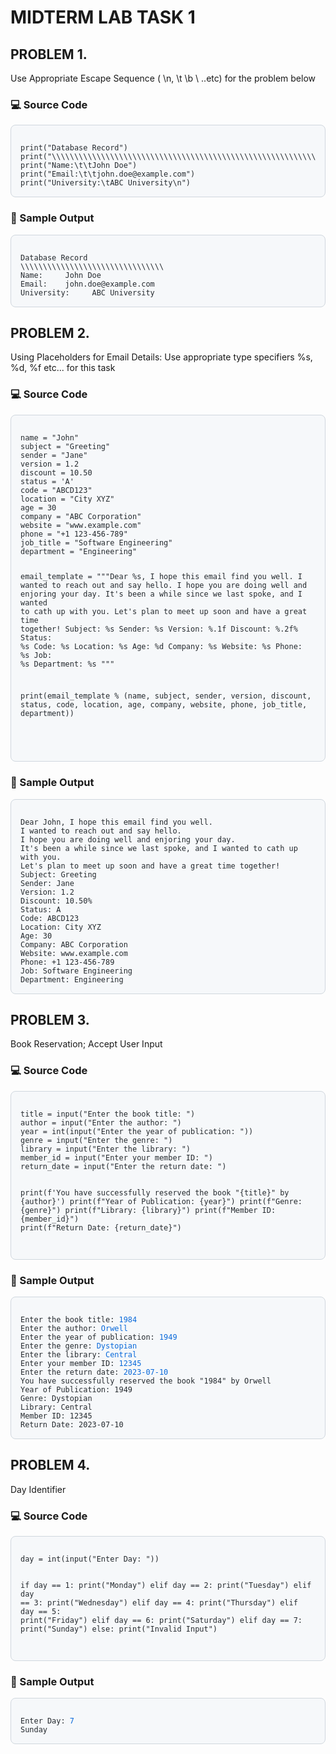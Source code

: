 # MIDTERM LAB TASK 1

## PROBLEM 1.
Use Appropriate Escape Sequence ( \n, \t \b \ ..etc) for the problem below  
  
### 💻 Source Code
<div style="background-color:#f6f8fa; color:#24292e; padding:15px; border-radius:8px; border:1px solid #d0d7de; overflow-x:auto;">
<pre style="margin:0;"><code>
print("Database Record") 
print("\\\\\\\\\\\\\\\\\\\\\\\\\\\\\\\\\\\\\\\\\\\\\\\\\\\\\\\\\\\\\\\\")
print("Name:\t\tJohn Doe")
print("Email:\t\tjohn.doe@example.com")
print("University:\tABC University\n")
</code></pre>
</div>


### 🧾 Sample Output
<div style="background-color:#f6f8fa; color:#24292e; padding:15px; border-radius:8px; border:1px solid #d0d7de; overflow-x:auto;">
<pre style="margin:0;"><code>
Database Record 
\\\\\\\\\\\\\\\\\\\\\\\\\\\\\\\\
Name:     John Doe
Email:    john.doe@example.com
University:     ABC University
</code></pre>
  </div>  

## PROBLEM 2.
Using Placeholders for Email Details: Use appropriate type specifiers %s, %d, %f etc... for this task  
  
### 💻 Source Code
<div style="background-color:#f6f8fa; color:#24292e; padding:15px; border-radius:8px; border:1px solid #d0d7de; overflow-x:auto;">
<pre style="margin:0;"><code>
name = "John" 
subject = "Greeting"
sender = "Jane"
version = 1.2
discount = 10.50
status = 'A'
code = "ABCD123"
location = "City XYZ" 
age = 30
company = "ABC Corporation"
website = "www.example.com" 
phone = "+1 123-456-789"
job_title = "Software Engineering"
department = "Engineering"

email_template = """Dear %s, I hope this email find you well.
I wanted to reach out and say hello.
I hope you are doing well and enjoring your day.
It's been a while since we last spoke, and I wanted to cath up with you.
Let's plan to meet up soon and have a great time together!
Subject: %s
Sender: %s
Version: %.1f
Discount: %.2f%
Status: %s
Code: %s
Location: %s
Age: %d
Company: %s
Website: %s
Phone: %s
Job: %s
Department: %s
"""

print(email_template % (name, subject, sender, version, discount, status, 
code, location, age, company, website, phone, job_title, department))

</code></pre>
  </div>  

### 🧾 Sample Output
<div style="background-color:#f6f8fa; color:#24292e; padding:15px; border-radius:8px; border:1px solid #d0d7de; overflow-x:auto;">
<pre style="margin:0;"><code>
Dear John, I hope this email find you well.
I wanted to reach out and say hello.
I hope you are doing well and enjoring your day.
It's been a while since we last spoke, and I wanted to cath up with you.
Let's plan to meet up soon and have a great time together!
Subject: Greeting
Sender: Jane
Version: 1.2
Discount: 10.50%
Status: A
Code: ABCD123
Location: City XYZ
Age: 30
Company: ABC Corporation
Website: www.example.com
Phone: +1 123-456-789
Job: Software Engineering
Department: Engineering
</code></pre>
  </div>  
  

    
## PROBLEM 3.
Book Reservation; Accept User Input  
  
### 💻 Source Code
<div style="background-color:#f6f8fa; color:#24292e; padding:15px; border-radius:8px; border:1px solid #d0d7de; overflow-x:auto;">
<pre style="margin:0;"><code>
title = input("Enter the book title: ")
author = input("Enter the author: ")
year = int(input("Enter the year of publication: "))
genre = input("Enter the genre: ")
library = input("Enter the library: ")
member_id = input("Enter your member ID: ")
return_date = input("Enter the return date: ")

print(f'You have successfully reserved the book "{title}" by {author}')
print(f"Year of Publication: {year}")
print(f"Genre: {genre}")
print(f"Library: {library}")
print(f"Member ID: {member_id}")
print(f"Return Date: {return_date}")
</code></pre>
  </div>  
  
### 🧾 Sample Output
<div style="background-color:#f6f8fa; color:#24292e; padding:15px; border-radius:8px; border:1px solid #d0d7de; overflow-x:auto;">
<pre style="margin:0;"><code>
Enter the book title: <span style="color:#0969da;">1984</span>
Enter the author: <span style="color:#0969da;">Orwell</span>
Enter the year of publication: <span style="color:#0969da;">1949</span>
Enter the genre: <span style="color:#0969da;">Dystopian</span>
Enter the library: <span style="color:#0969da;">Central</span>
Enter your member ID: <span style="color:#0969da;">12345</span>
Enter the return date: <span style="color:#0969da;">2023-07-10</span>
You have successfully reserved the book "1984" by Orwell
Year of Publication: 1949
Genre: Dystopian
Library: Central
Member ID: 12345
Return Date: 2023-07-10
</code></pre>
  </div>  

## PROBLEM 4.
Day Identifier  
  
### 💻 Source Code
<div style="background-color:#f6f8fa; color:#24292e; padding:15px; border-radius:8px; border:1px solid #d0d7de; overflow-x:auto;">
<pre style="margin:0;"><code>
day = int(input("Enter Day: "))
  
if day == 1:
    print("Monday")
elif day == 2:
    print("Tuesday")
elif day == 3:
    print("Wednesday")
elif day == 4:
    print("Thursday")
elif day == 5:
    print("Friday")
elif day == 6:
    print("Saturday")
elif day == 7:
    print("Sunday")
else:
    print("Invalid Input")
</code></pre>
  </div>  
  
### 🧾 Sample Output
<div style="background-color:#f6f8fa; color:#24292e; padding:15px; border-radius:8px; border:1px solid #d0d7de; overflow-x:auto;">
<pre style="margin:0;"><code>
Enter Day: <span style="color:#0969da;">7</span>
Sunday
</code></pre>
</div>
